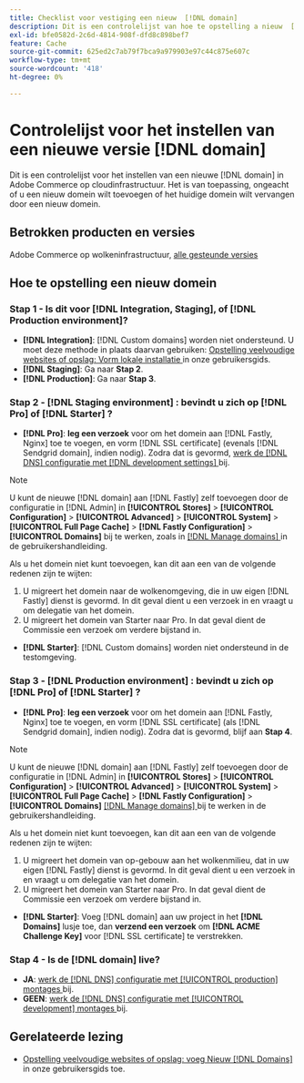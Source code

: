 ```yaml
---
title: Checklist voor vestiging een nieuw  [!DNL domain]
description: Dit is een controlelijst van hoe te opstelling a nieuw  [!DNL domain]  in Adobe Commerce op wolkeninfrastructuur.
exl-id: bfe0582d-2c6d-4814-908f-dfd8c898bef7
feature: Cache
source-git-commit: 625ed2c7ab79f7bca9a979903e97c44c875e607c
workflow-type: tm+mt
source-wordcount: '418'
ht-degree: 0%

---
```


# Controlelijst voor het instellen van een nieuwe versie [!DNL domain]

Dit is een controlelijst voor het instellen van een nieuwe [!DNL domain] in Adobe Commerce op cloudinfrastructuur. Het is van toepassing, ongeacht of u een nieuw domein wilt toevoegen of het huidige domein wilt vervangen door een nieuw domein.

## Betrokken producten en versies

Adobe Commerce op wolkeninfrastructuur, [ alle gesteunde versies ](https://www.adobe.com/content/dam/cc/en/legal/terms/enterprise/pdfs/Adobe-Commerce-Software-Lifecycle-Policy.pdf)

## Hoe te opstelling een nieuw domein

### Stap 1 - Is dit voor [!DNL Integration, Staging], of [!DNL Production environment]?

* **[!DNL Integration]**: [!DNL Custom domains] worden niet ondersteund. U moet deze methode in plaats daarvan gebruiken: [ Opstelling veelvoudige websites of opslag: Vorm lokale installatie ](https://experienceleague.adobe.com/docs/commerce-cloud-service/user-guide/configure-store/multiple-sites.html#add-new-domains) in onze gebruikersgids.
* **[!DNL Staging]**: Ga naar **Stap 2**.
* **[!DNL Production]**: Ga naar **Stap 3**.

### Stap 2 - [!DNL Staging environment] : bevindt u zich op [!DNL Pro] of [!DNL Starter] ?

* **[!DNL Pro]**: **leg een verzoek** voor om het domein aan [!DNL Fastly, Nginx] toe te voegen, en vorm [!DNL SSL certificate] (evenals [!DNL Sendgrid domain], indien nodig). Zodra dat is gevormd, [ werk de  [!DNL DNS]  configuratie met  [!DNL development settings] ](https://experienceleague.adobe.com/docs/commerce-cloud-service/user-guide/cdn/setup-fastly/fastly-configuration.html#update-dns-configuration-with-development-settings) bij.

>[!NOTE]
>
>U kunt de nieuwe [!DNL domain] aan [!DNL Fastly] zelf toevoegen door de configuratie in [!DNL Admin] in **[!UICONTROL Stores]** > **[!UICONTROL Configuration]** > **[!UICONTROL Advanced]** > **[!UICONTROL System]** > **[!UICONTROL Full Page Cache]** > **[!DNL Fastly Configuration]** > **[!UICONTROL Domains]** bij te werken, zoals in [[!DNL Manage domains] ](https://experienceleague.adobe.com/docs/commerce-cloud-service/user-guide/cdn/setup-fastly/fastly-custom-cache-configuration.html#manage-domains) in de gebruikershandleiding.
>
>Als u het domein niet kunt toevoegen, kan dit aan een van de volgende redenen zijn te wijten:
>
>1. U migreert het domein naar de wolkenomgeving, die in uw eigen [!DNL Fastly] dienst is gevormd. In dit geval dient u een verzoek in en vraagt u om delegatie van het domein.
>1. U migreert het domein van Starter naar Pro. In dat geval dient de Commissie een verzoek om verdere bijstand in.

* **[!DNL Starter]**: [!DNL Custom domains] worden niet ondersteund in de testomgeving.

### Stap 3 - [!DNL Production environment] : bevindt u zich op [!DNL Pro] of [!DNL Starter] ?

* **[!DNL Pro]**: **leg een verzoek** voor om het domein aan [!DNL Fastly, Nginx] toe te voegen, en vorm [!DNL SSL certificate] (als [!DNL Sendgrid domain], indien nodig). Zodra dat is gevormd, blijf aan **Stap 4**.

>[!NOTE]
>
>U kunt de nieuwe [!DNL domain] aan [!DNL Fastly] zelf toevoegen door de configuratie in [!DNL Admin] in **[!UICONTROL Stores]** > **[!UICONTROL Configuration]** > **[!UICONTROL Advanced]** > **[!UICONTROL System]** > **[!UICONTROL Full Page Cache]** > **[!DNL Fastly Configuration]** > **[!UICONTROL Domains]** [[!DNL Manage domains] ](https://experienceleague.adobe.com/docs/commerce-cloud-service/user-guide/cdn/setup-fastly/fastly-custom-cache-configuration.html#manage-domains) bij te werken in de gebruikershandleiding.
>
>
>Als u het domein niet kunt toevoegen, kan dit aan een van de volgende redenen zijn te wijten:
>
>1. U migreert het domein van op-gebouw aan het wolkenmilieu, dat in uw eigen [!DNL Fastly] dienst is gevormd. In dit geval dient u een verzoek in en vraagt u om delegatie van het domein.
>1. U migreert het domein van Starter naar Pro. In dat geval dient de Commissie een verzoek om verdere bijstand in.

* **[!DNL Starter]**: Voeg [!DNL domain] aan uw project in het **[!DNL Domains]** lusje toe, dan **verzend een verzoek** om **[!DNL ACME Challenge Key]** voor [!DNL SSL certificate] te verstrekken.

### Stap 4 - Is de [!DNL domain] live?

* **JA**: [ werk de  [!DNL DNS]  configuratie met [!UICONTROL production] montages ](https://experienceleague.adobe.com/docs/commerce-cloud-service/user-guide/launch/checklist.html#update-dns-configuration-with-production-settings) bij.
* **GEEN**: [ werk de  [!DNL DNS]  configuratie met [!UICONTROL development] montages ](https://experienceleague.adobe.com/docs/commerce-cloud-service/user-guide/cdn/setup-fastly/fastly-configuration.html#update-dns-configuration-with-development-settings) bij.

## Gerelateerde lezing

* [ Opstelling veelvoudige websites of opslag: voeg Nieuw  [!DNL Domains] ](https://experienceleague.adobe.com/docs/commerce-cloud-service/user-guide/configure-store/multiple-sites.html#add-new-domains) in onze gebruikersgids toe.
